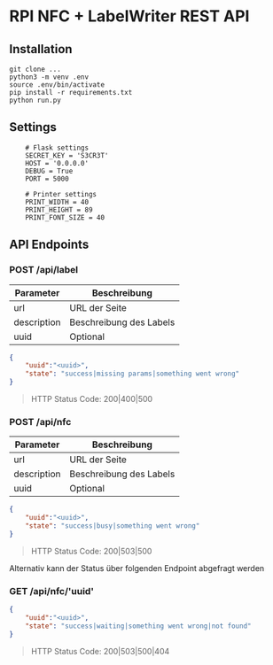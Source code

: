 # RPI NFC + LabelWriter REST API

## Installation

```
git clone ...
python3 -m venv .env
source .env/bin/activate
pip install -r requirements.txt
python run.py
```

## Settings

```
    # Flask settings
    SECRET_KEY = 'S3CR3T'
    HOST = '0.0.0.0'
    DEBUG = True
    PORT = 5000

    # Printer settings
    PRINT_WIDTH = 40
    PRINT_HEIGHT = 89
    PRINT_FONT_SIZE = 40
```

## API Endpoints

### POST /api/label

| Parameter    | Beschreibung
| ------------ | ------------
| url          | URL der Seite 
| description  | Beschreibung des Labels
| uuid         | Optional

```json
{
    "uuid":"<uuid>",
    "state": "success|missing params|something went wrong"
}
```
> HTTP Status Code: 200|400|500

### POST /api/nfc

| Parameter    | Beschreibung
| ------------ | ------------
| url          | URL der Seite 
| description  | Beschreibung des Labels
| uuid         | Optional

```json
{
    "uuid":"<uuid>",
    "state": "success|busy|something went wrong"
}
```
> HTTP Status Code: 200|503|500


Alternativ kann der Status über folgenden Endpoint abgefragt werden

### GET /api/nfc/'uuid'

```json
{
    "uuid":"<uuid>",
    "state": "success|waiting|something went wrong|not found"
}
```
> HTTP Status Code: 200|503|500|404